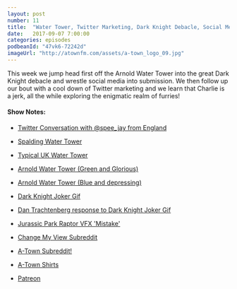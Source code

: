 ```yaml
---
layout: post
number: 11
title:  "Water Tower, Twitter Marketing, Dark Knight Debacle, Social Media"
date:   2017-09-07 7:00:00
categories: episodes
podbeanId: "47vk6-72242d"
imageUrl: "http://atownfm.com/assets/a-town_logo_09.jpg"
---
```


This week we jump head first off the Arnold Water Tower into the great Dark Knight debacle and wrestle social media into submission. We then follow up our bout with a cool down of Twitter marketing and we learn that Charlie is a jerk, all the while exploring the enigmatic realm of furries!

<!-- excerpt-end -->

#### Show Notes:
- [Twitter Conversation with @spee_jay from England](https://twitter.com/chuckyc17/status/903259858241286146)
- [Spalding Water Tower](http://www.spaldingtoday.co.uk/news/anglian-water-to-repaint-spalding-water-tower-1-7786351)
- [Typical UK Water Tower](https://images.google.co.uk/imgres?imgurl=http%3A%2F%2Fs0.geograph.org.uk%2Fgeophotos%2F02%2F72%2F35%2F2723580_6562de01.jpg&imgrefurl=http%3A%2F%2Fwww.geograph.org.uk%2Fphoto%2F2723580&docid=l4_2iJ3SeCuF_M&tbnid=UI14gjsBExYBGM%3A&vet=1&w=640&h=480&source=sh%2Fx%2Fim)
- [Arnold Water Tower (Green and Glorious)](https://en.wikipedia.org/wiki/Arnold,_Missouri#/media/File:Arnold_Water_Tower_from_I-55_North.JPG)
- [Arnold Water Tower (Blue and depressing)](http://www.arnoldmo.org/wp-content/uploads/2015/08/Arnold_water-tower2.jpg)
- [Dark Knight Joker Gif](https://twitter.com/AE_DavidS/status/903388614406672384)
- [Dan Trachtenberg response to Dark Knight Joker Gif](https://twitter.com/DannyTRS/status/903464307358261248)
- [Jurassic Park Raptor VFX 'Mistake'](https://storify.com/tvaziri/that-completely-obvious-jurassic-park-mistake)
- [Change My View Subreddit](https://www.reddit.com/r/changemyview/)

- [A-Town Subreddit!](https://www.reddit.com/r/atownfm/)
- [A-Town Shirts](http://atownfm.com/store)
- [Patreon](https://www.patreon.com/atownfm)